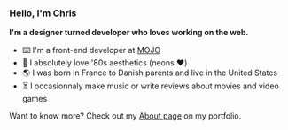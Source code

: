 ### Hello, I'm Chris

**I'm a designer turned developer who loves working on the web.**

- ⌨️ I'm a front-end developer at [MOJO](https://mojopsg.com)
- 🌃 I absolutely love '80s aesthetics (neons ❤️)
- 🌎 I was born in France to Danish parents and live in the United States
- ⏳ I occasionnaly make music or write reviews about movies and video games

Want to know more? Check out my [About page](https://chriskirknielsen.com/about/) on my portfolio.
